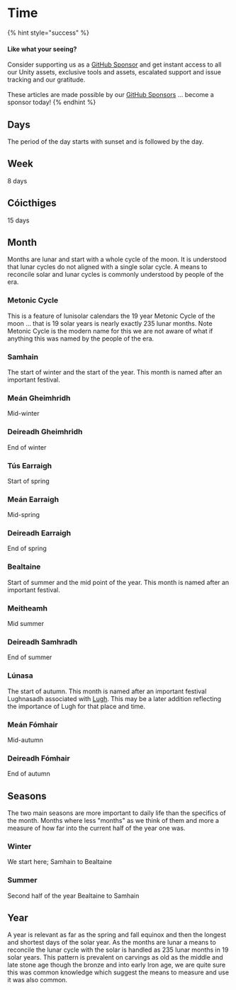 # Time

{% hint style="success" %}
#### Like what your seeing?

Consider supporting us as a [GitHub Sponsor](../../../../become-a-sponsor.md) and get instant access to all our Unity assets, exclusive tools and assets, escalated support and issue tracking and our gratitude.\
\
These articles are made possible by our [GitHub Sponsors](https://github.com/sponsors/heathen-engineering) ... become a sponsor today!
{% endhint %}

## Days

The period of the day starts with sunset and is followed by the day.

## Week

8 days

## Cóicthiges

15 days

## Month

Months are lunar and start with a whole cycle of the moon. It is understood that lunar cycles do not aligned with a single solar cycle. A means to reconcile solar and lunar cycles is commonly understood by people of the era.

### Metonic Cycle

This is a feature of lunisolar calendars the 19 year Metonic Cycle of the moon ... that is 19 solar years is nearly exactly 235 lunar months. Note Metonic Cycle is the modern name for this we are not aware of what if anything this was named by the people of the era.

### Samhain

The start of winter and the start of the year. This month is named after an important festival.

### Meán Gheimhridh

Mid-winter

### Deireadh Gheimhridh

End of winter

### Tús Earraigh

Start of spring

### Meán Earraigh

Mid-spring

### Deireadh Earraigh

End of spring

### Bealtaine

Start of summer and the mid point of the year. This month is named after an important festival.

### Meitheamh

Mid summer

### Deireadh Samhradh

End of summer

### Lúnasa

The start of autumn. This month is named after an important festival Lughnasadh associated with [Lugh](../../research/links/lugh/). This may be a later addition reflecting the importance of Lugh for that place and time.

### Meán Fómhair

Mid-autumn

### Deireadh Fómhair

End of autumn&#x20;

## Seasons

The two main seasons are more important to daily life than the specifics of the month. Months where less "months" as we think of them and more a measure of how far into the current half of the year one was.

### Winter

We start here; Samhain to Bealtaine

### Summer

Second half of the year Bealtaine to Samhain

## Year

A year is relevant as far as the spring and fall equinox and then the longest and shortest days of the solar year. As the months are lunar a means to reconcile the lunar cycle with the solar is handled as 235 lunar months in 19 solar years. This pattern is prevalent on carvings as old as the middle and late stone age though the bronze and into early Iron age, we are quite sure this was common knowledge which suggest the means to measure and use it was also common.
